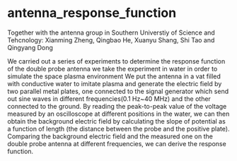 # antenna_response_function
Together with the antenna group in Southern Universtiy of Science and Tehcnology: Xianming Zheng, Qingbao He, Xuanyu Shang, Shi Tao and Qingyang Dong

We carried out a series of experiments to determine the response function of the double probe antenna
we take the experiment in water in order to simulate the space plasma environment
We put the antenna in a vat filled with conductive water to imitate plasma and generate the electric field by two parallel metal plates, one connected to the signal generator which send out sine waves in different frequencies(0.1 Hz~40 MHz) and the other connected to the ground. By reading the peak-to-peak value of the voltage measured by an oscilloscope at different positions in the water, we can then obtain the background electric field by calculating the slope of potential as a function of length (the distance between the probe and the positive plate). Comparing the background electric field and the measured one on the double probe antenna at different frequencies, we can derive the response function. 


